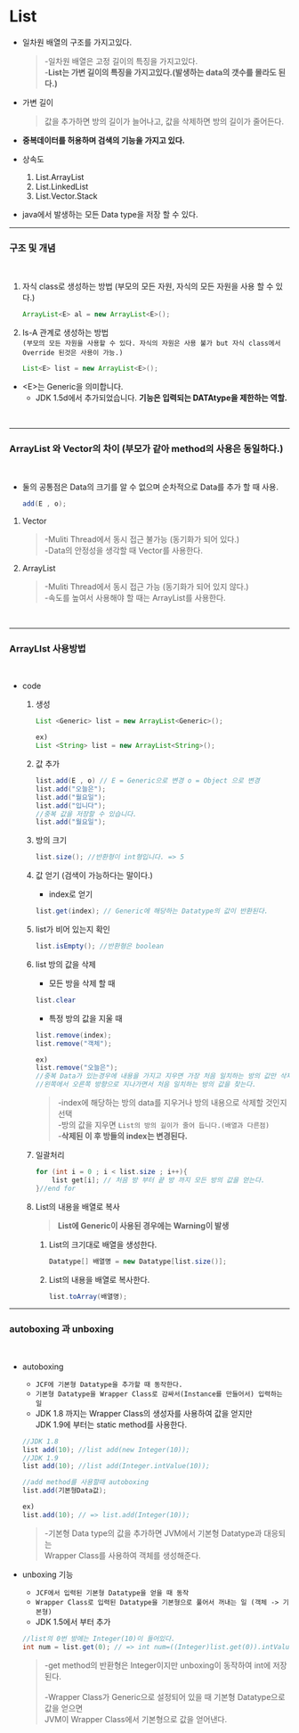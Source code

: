 List
===

* 일차원 배열의 구조를 가지고있다.
    >-일차원 배열은 고정 길이의 특징을 가지고있다. <br>
     -**List는 가변 길이의 특징을 가지고있다.(발생하는 data의 갯수를 몰라도 된다.)**

* 가변 길이
    >값을 추가하면 방의 길이가 늘어나고, 값을 삭제하면 방의 길이가 줄어든다.

* **중복데이터를 허용하며 검색의 기능을 가지고 있다.**

* 상속도
    1. List.ArrayList
    2. List.LinkedList
    3. List.Vector.Stack

* java에서 발생하는 모든 Data type을 저장 할 수 있다.

---

### 구조 및 개념

<br>

1. 자식 class로 생성하는 방법 (부모의 모든 자원, 자식의 모든 자원을 사용 할 수 있다.)

    ```java
    ArrayList<E> al = new ArrayList<E>();
    ```

2. Is-A 관계로 생성하는 방법<br> `(부모의 모든 자원을 사용할 수 있다. 자식의 자원은 사용 불가 but 자식 class에서 Override 된것은 사용이 가능.)`
    
    ```java
    List<E> list = new ArrayList<E>();
    ```
-  \<E>는 Generic을 의미합니다.    
    * JDK 1.5d에서 추가되었습니다. **기능은 입력되는 DATAtype을 제한하는 역할.**

<br>

---
### ArrayList 와 Vector의 차이 (부모가 같아 method의 사용은 동일하다.)
<br>

* 둘의 공통점은 Data의 크기를 알 수 없으며 순차적으로 Data를 추가 할 때 사용.
    ```java
    add(E , o);
    ```

1. Vector
    >-Muliti Thread에서 동시 접근 불가능 (동기화가 되어 있다.) <br>
    -Data의 안정성을 생각할 때 Vector를 사용한다.

2. ArrayList
    >-Muliti Thread에서 동시 접근 가능 (동기화가 되어 있지 않다.) <br>
    -속도를 높여서 사용해야 할 때는 ArrayList를 사용한다.

<br>

---
### ArrayLIst 사용방법
<br>

* code
    1. 생성
        ```java
        List <Generic> list = new ArrayList<Generic>();

        ex)
        List <String> list = new ArrayList<String>();
        ```

    2. 값 추가
        ```java
        list.add(E , o) // E = Generic으로 변경 o = Object 으로 변경
        list.add("오늘은");
        list.add("월요일");
        list.add("입니다");
        //중복 값을 저장할 수 있습니다.
        list.add("월요일");
        ```
    3. 방의 크기

        ```java
        list.size(); //반환형이 int형입니다. => 5
        ```

    4. 값 얻기 (검색이 가능하다는 말이다.)

        * index로 얻기
        ```java
        list.get(index); // Generic에 해당하는 Datatype의 값이 반환된다.
        ```
    
    5. list가 비어 있는지 확인

        ```java
        list.isEmpty(); //반환형은 boolean
        ```
    
    6. list 방의 값을 삭제

        * 모든 방을 삭제 할 때

        ```java
        list.clear
        ```

        * 특정 방의 값을 지울 때
        ```java
        list.remove(index);
        list.remove("객체");

        ex)
        list.remove("오늘은"); 
        //중복 Data가 있는경우에 내용을 가지고 지우면 가장 처음 일치하는 방의 값만 삭제
        //왼쪽에서 오른쪽 방향으로 지나가면서 처음 일치하는 방의 값을 찾는다.
        ```   
        >-index에 해당하는 방의 data를 지우거나 방의 내용으로 삭제할 것인지 선택 <br>
        -방의 값을 지우면 `List의 방의 길이가 줄어 듭니다.(배열과 다른점)` <br>
        -**삭제된 이 후 방들의 index는 변경된다.**

    7. 일괄처리

        ```java
        for (int i = 0 ; i < list.size ; i++){
            list get[i]; // 처음 방 부터 끝 방 까지 모든 방의 값을 얻는다.
        }//end for
        ```

    8. List의 내용을 배열로 복사
        >**List에 Generic이 사용된 경우에는 Warning이 발생**
        
        1. List의 크기대로 배열을 생성한다.

            ```java
            Datatype[] 배열명 = new Datatype[list.size()];
            ```
        2. List의 내용을 배열로 복사한다.

            ```java
            list.toArray(배열명);
            ```   
---
### autoboxing 과 unboxing
<br>


* autoboxing
    
    * `JCF에 기본형 Datatype을 추가할 때 동작한다.`
    * `기본형 Datatype을 Wrapper Class로 감싸서(Instance를 만들어서) 입력하는 일`
    * JDK 1.8 까지는 Wrapper Class의 생성자를 사용하여 값을 얻지만 <br>
    JDK 1.9에 부터는 static method를 사용한다.

    ```java
    //JDK 1.8
    list add(10); //list add(new Integer(10));
    //JDK 1.9
    list add(10); //list add(Integer.intValue(10));
    
    //add method를 사용할때 autoboxing
    list.add(기본형Data값);

    ex)
    list.add(10); // => list.add(Integer(10));
    ```
    >-기본형 Data type의 값을 추가하면 JVM에서 기본형 Datatype과 대응되는<br>
    Wrapper Class를 사용하여 객체를 생성해준다.
 * unboxing 기능 

    * `JCF에서 입력된 기본형 Datatype을 얻을 때 동작`
    * `Wrapper Class로 입력된 Datatype을 기본형으로 풀어서 꺼내는 일 (객체 -> 기본형)`
    * JDK 1.5에서 부터 추가

    ```java
    //list의 0번 방에는 Integer(10)이 들어있다.
    int num = list.get(0); // => int num=((Integer)list.get(0)).intValue();
    ```
    >-get method의 반환형은 Integer이지만 unboxing이 동작하여 int에 저장된다.<Br><br>
    >-Wrapper Class가 Generic으로 설정되어 있을 때 기본형 Datatype으로 값을 얻으면 <br>JVM이 Wrapper Class에서 기본형으로 값을 얻어낸다.




